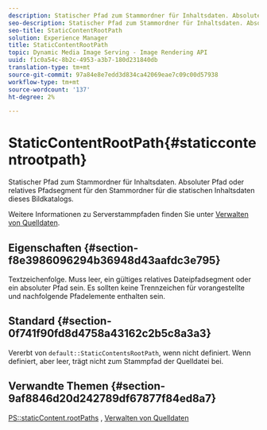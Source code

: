 ```yaml
---
description: Statischer Pfad zum Stammordner für Inhaltsdaten. Absoluter Pfad oder relatives Pfadsegment für den Stammordner für die statischen Inhaltsdaten dieses Bildkatalogs.
seo-description: Statischer Pfad zum Stammordner für Inhaltsdaten. Absoluter Pfad oder relatives Pfadsegment für den Stammordner für die statischen Inhaltsdaten dieses Bildkatalogs.
seo-title: StaticContentRootPath
solution: Experience Manager
title: StaticContentRootPath
topic: Dynamic Media Image Serving - Image Rendering API
uuid: f1c0a54c-8b2c-4953-a3b7-180d231840db
translation-type: tm+mt
source-git-commit: 97a84e8e7edd3d834ca42069eae7c09c00d57938
workflow-type: tm+mt
source-wordcount: '137'
ht-degree: 2%

---
```



# StaticContentRootPath{#staticcontentrootpath}

Statischer Pfad zum Stammordner für Inhaltsdaten. Absoluter Pfad oder relatives Pfadsegment für den Stammordner für die statischen Inhaltsdaten dieses Bildkatalogs.

Weitere Informationen zu Serverstammpfaden finden Sie unter [Verwalten von Quelldaten](../../../../../is-api/image-serving-api-ref/c-configuration-and-administration/c-configuration-and-administration.md#concept-1ec4d9f0e58a430cae045761f1ff9173).

## Eigenschaften {#section-f8e3986096294b36948d43aafdc3e795}

Textzeichenfolge. Muss leer, ein gültiges relatives Dateipfadsegment oder ein absoluter Pfad sein. Es sollten keine Trennzeichen für vorangestellte und nachfolgende Pfadelemente enthalten sein.

## Standard {#section-0f741f90fd8d4758a43162c2b5c8a3a3}

Vererbt von `default::StaticContentsRootPath`, wenn nicht definiert. Wenn definiert, aber leer, trägt nicht zum Stammpfad der Quelldatei bei.

## Verwandte Themen {#section-9af8846d20d242789df67877f84ed8a7}

[PS::staticContent.rootPaths](../../../../../is-api/image-catalog/image-serving-api-ref/c-image-catalog-reference/c-attributes-reference/r-staticcontentrootpath.md#reference-a2b5368d078349828d282357681bb2a5) ,   [Verwalten von Quelldaten](../../../../../is-api/image-serving-api-ref/c-configuration-and-administration/c-configuration-and-administration.md#concept-1ec4d9f0e58a430cae045761f1ff9173)
